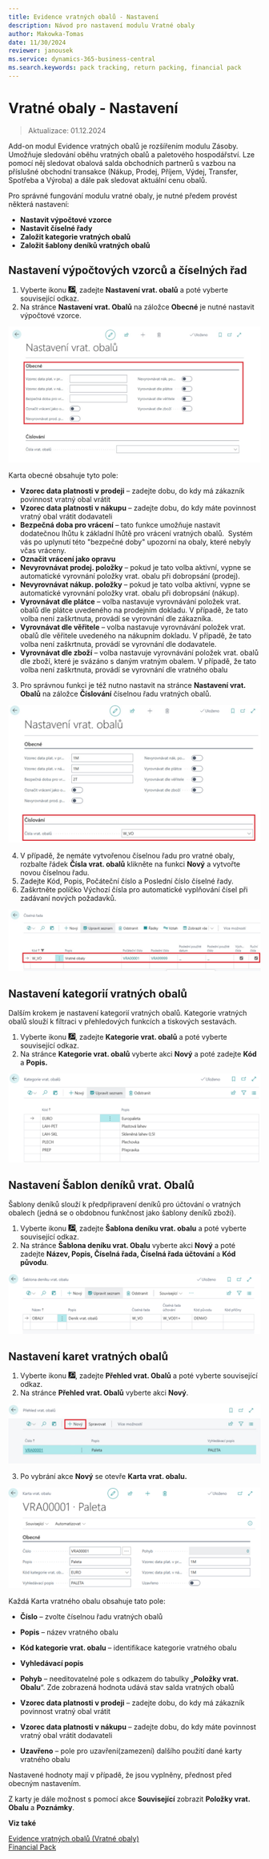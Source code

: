 ```yaml
---
title: Evidence vratných obalů - Nastavení 
description: Návod pro nastavení modulu Vratné obaly
author: Makowka-Tomas
date: 11/30/2024
reviewer: janousek
ms.service: dynamics-365-business-central
ms.search.keywords: pack tracking, return packing, financial pack 
---
```

# Vratné obaly - Nastavení
> Aktualizace: 01.12.2024

Add-on modul Evidence vratných obalů je rozšířením modulu Zásoby. Umožňuje sledování oběhu vratných obalů a paletového hospodářství. Lze pomocí něj sledovat obalová salda obchodních partnerů s vazbou na příslušné obchodní transakce (Nákup, Prodej, Příjem, Výdej, Transfer, Spotřeba a Výroba) a dále pak sledovat aktuální cenu obalů.

Pro správné fungování modulu vratné obaly, je nutné předem provést některá nastavení:

- **Nastavit výpočtové vzorce**
- **Nastavit číselné řady**
- **Založit kategorie vratných obalů**
- **Založit šablony deníků vratných obalů**

## Nastavení výpočtových vzorců a číselných řad

1. Vyberte ikonu ![Žárovky, která otevře funkci Řekněte mi](media/ui-search/search_small.png "Řekněte mi, co chcete dělat"), zadejte **Nastavení vrat. obalů** a poté vyberte související odkaz.
2. Na stránce **Nastavení vrat. Obalů** na záložce **Obecné** je nutné nastavit výpočtové vzorce.

![Nastavení vrat. obalů](media/nastavení%20vrat.%20obalů.jpg)

Karta obecné obsahuje tyto pole:

- **Vzorec data platnosti v prodeji** – zadejte dobu, do kdy má zákazník povinnost vratný obal vrátit
- **Vzorec data platnosti v nákupu** – zadejte dobu, do kdy máte povinnost vratný obal vrátit dodavateli
- **Bezpečná doba pro vrácení** – tato funkce umožňuje nastavit dodatečnou lhůtu k základní lhůtě pro vrácení vratných obalů.  Systém vás po uplynutí této "bezpečné doby" upozorní na obaly, které nebyly včas vráceny.
- **Označit vrácení jako opravu**
- **Nevyrovnávat prodej. položky** – pokud je tato volba aktivní, vypne se automatické vyrovnání položky vrat. obalu při dobropsání (prodej).
- **Nevyrovnávat nákup. položky** – pokud je tato volba aktivní, vypne se automatické vyrovnání položky vrat. obalu při dobropsání (nákup).
- **Vyrovnávat dle plátce** – volba nastavuje vyrovnávání položek vrat. obalů dle plátce uvedeného na prodejním dokladu. V případě, že tato volba není zaškrtnuta, provádí se vyrovnání dle zákazníka.
- **Vyrovnávat dle věřitele** – volba nastavuje vyrovnávání položek vrat. obalů dle věřitele uvedeného na nákupním dokladu. V případě, že tato volba není zaškrtnuta, provádí se vyrovnání dle dodavatele.
- **Vyrovnávat dle zboží** – volba nastavuje vyrovnávání položek vrat. obalů dle zboží, které je svázáno s daným vratným obalem. V případě, že tato volba není zaškrtnuta, provádí se vyrovnání dle vratného obalu

3. Pro správnou funkci je též nutno nastavit na stránce **Nastavení vrat. Obalů** na záložce **Číslování** číselnou řadu vratných obalů.

![nastaveni vrat. obalu cislovani](media/nastaveni%20vrat.%20obalu%20cislovani.jpg)

4. V případě, že nemáte vytvořenou číselnou řadu pro vratné obaly, rozbalte řádek **Čísla vrat. obalů** klikněte na funkci **Nový** a vytvořte novou číselnou řadu.
5. Zadejte Kód, Popis, Počáteční číslo a Poslední číslo číselné řady.
6. Zaškrtněte políčko Výchozí čísla pro automatické vyplňování čísel při zadávaní nových požadavků.

![ciselna rada](media/ciselna%20rada.jpg)

## Nastavení kategorií vratných obalů

Dalším krokem je nastavení kategorií vratných obalů. Kategorie vratných obalů slouží k filtraci v přehledových funkcích a tiskových sestavách.

1. Vyberte ikonu ![Žárovky, která otevře funkci Řekněte mi](media/ui-search/search_small.png "Řekněte mi, co chcete dělat"), zadejte **Kategorie vrat. obalů** a poté vyberte související odkaz.
2. Na stránce **Kategorie vrat. obalů** vyberte akci **Nový** a poté zadejte **Kód** a **Popis.**

![kategorie vrat. obalu](media/kategorie%20vrat.%20obalu.png)

## Nastavení Šablon deníků vrat. Obalů

Šablony deníků slouží k předpřipravení deníků pro účtování o vratných obalech (jedná se o obdobnou funkčnost jako šablony deníků zboží).

1. Vyberte ikonu ![Žárovky, která otevře funkci Řekněte mi](media/ui-search/search_small.png "Řekněte mi, co chcete dělat"), zadejte **Šablona deníku vrat. obalu** a poté vyberte související odkaz.
2. Na stránce **Šablona deníku vrat. Obalu** vyberte akci **Nový** a poté zadejte **Název, Popis, Číselná řada, Číselná řada účtování** a **Kód původu**.

![sablona deniku vrat. obalu](media/sablona%20deniku%20vrat.%20obalu.jpg)

## Nastavení karet vratných obalů

1. Vyberte ikonu ![Žárovky, která otevře funkci Řekněte mi](media/ui-search/search_small.png "Řekněte mi, co chcete dělat"), zadejte **Přehled vrat. Obalů** a poté vyberte související odkaz.
2. Na stránce **Přehled vrat. Obalů** vyberte akci **Nový**.

![prehled vrat. obalu](media/prehled%20vrat.%20obalu.jpg)

3. Po vybrání akce **Nový** se otevře **Karta vrat. obalu.**

![karta vrat obalu](media/karta%20vrat.%20obalu.jpg)

Každá Karta vratného obalu obsahuje tato pole: 

- **Číslo** – zvolte číselnou řadu vratných obalů
- **Popis** – název vratného obalu 
    
- **Kód kategorie vrat. obalu** – identifikace kategorie vratného obalu 
    
- **Vyhledávací popis** 
    
- **Pohyb** – needitovatelné pole s odkazem do tabulky „**Položky vrat. Obalu**“. Zde zobrazená hodnota udává stav salda vratných obalů 
    
- **Vzorec data platnosti v prodeji** – zadejte dobu, do kdy má zákazník povinnost vratný obal vrátit 
    
- **Vzorec data platnosti v nákupu** – zadejte dobu, do kdy máte povinnost vratný obal vrátit dodavateli 
    
- **Uzavřeno** – pole pro uzavření(zamezení) dalšího použití dané karty vratného obalu

Nastavené hodnoty mají v případě, že jsou vyplněny, přednost před obecným nastavením.

Z karty je dále možnost s pomocí akce **Související** zobrazit **Položky vrat. Obalu** a **Poznámky**.

**Viz také**  

[Evidence vratných obalů (Vratné obaly)](pack-tracking-return-packing.md)  
[Financial Pack](finance-pack.md)  
